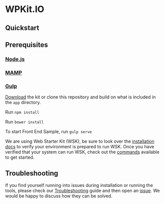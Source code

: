 # WPKit.IO

## Quickstart

## Prerequisites

### [Node.js](https://nodejs.org)

### [MAMP](https://www.mamp.info/de/)

### [Gulp](http://gulpjs.com/)



[Download](https://github.com/google/web-starter-kit/releases/latest) the kit or clone this repository and build on what is included in the `app` directory.


Run `npm install`

Run `bower install`



To start Front End Sample, run `gulp serve`


We are using Web Starter Kit (WSK), be sure to look over the [installation docs](docs/install.md) to verify your environment is prepared to run WSK.
Once you have verified that your system can run WSK, check out the [commands](docs/commands.md) available to get started.

## Troubleshooting

If you find yourself running into issues during installation or running the tools, please check our [Troubleshooting](https://github.com/google/web-starter-kit/wiki/Troubleshooting) guide and then open an [issue](https://github.com/google/web-starter-kit/issues). We would be happy to discuss how they can be solved.


